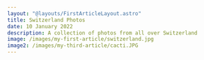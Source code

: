 ```yaml
---
layout: "@layouts/FirstArticleLayout.astro"
title: Switzerland Photos
date: 10 January 2022
description: A collection of photos from all over Switzerland
image: /images/my-first-article/switzerland.jpg
image2: /images/my-third-article/cacti.JPG
---
```





